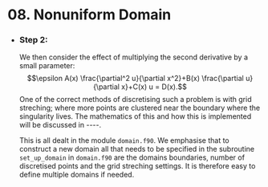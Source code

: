 # 08. Nonuniform Domain


  - ### Step 2:
    We then consider the effect of multiplying the second derivative by a small parameter:
        $$\epsilon A(x) \frac{\partial^2 u}{\partial x^2}+B(x) \frac{\partial u}{\partial x}+C(x) u  = D(x).$$
One of the correct methods of discretising such a problem is with grid streching; where more points are clustered near the boundary where the singularity lives. The mathematics of this and how this is implemented will be discussed in ----.

    This is all dealt in the module `domain.f90`. We emphasise that to construct a new domain all that needs to be specified in the subroutine `set_up_domain` in `domain.f90` are the domains boundaries, number of discretised points and the grid streching settings. It is therefore easy to define multiple domains if needed.  
